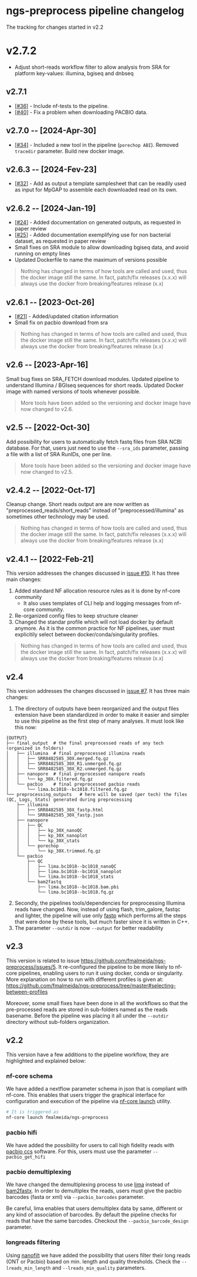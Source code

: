 # ngs-preprocess pipeline changelog

The tracking for changes started in v2.2

# v2.7.2

* Adjust short-reads workflow filter to allow analysis from SRA for platform key-values: illumina, bgiseq and dnbseq

## v2.7.1

* [[#36]](https://github.com/fmalmeida/ngs-preprocess/issues/36) - Include nf-tests to the pipeline.
* [[#40]](https://github.com/fmalmeida/ngs-preprocess/issues/40) - Fix a problem when downloading PACBIO data.

## v2.7.0 -- [2024-Apr-30]

* [[#34]](https://github.com/fmalmeida/ngs-preprocess/issues/34) - Included a new tool in the pipeline (`porechop ABI`). Removed `tracedir` parameter. Build new docker image.

## v2.6.3 -- [2024-Fev-23]

* [[#32](https://github.com/fmalmeida/ngs-preprocess/issues/32)] - Add as output a template samplesheet that can be readily used as input for MpGAP to assemble each downloaded read on its own.

## v2.6.2 -- [2024-Jan-19]

* [[#24](https://github.com/fmalmeida/ngs-preprocess/issues/24)] - Added documentation on generated outputs, as requested in paper review
* [[#25](https://github.com/fmalmeida/ngs-preprocess/issues/25)] - Added documentation exemplifying use for non bacterial dataset, as requested in paper review
* Small fixes on SRA module to allow downloading bgiseq data, and avoid running on empty lines
* Updated Dockerfile to name the maximum of versions possible

> Nothing has changed in terms of how tools are called and used, thus the docker image still the same. In fact, patch/fix releases (x.x.x) will always use the docker from breaking/features release (x.x)

## v2.6.1 -- [2023-Oct-26]

* [[#21](https://github.com/fmalmeida/ngs-preprocess/issues/21)] - Added/updated citation information
* Small fix on pacbio download from sra

> Nothing has changed in terms of how tools are called and used, thus the docker image still the same. In fact, patch/fix releases (x.x.x) will always use the docker from breaking/features release (x.x)

## v2.6 -- [2023-Apr-16]

Small bug fixes on SRA_FETCH download modules. Updated pipeline to understand Illumina / BGIseq sequences for short reads. Updated Docker image with named versions of tools whenever possible.

> More tools have been added so the versioning and docker image have now changed to v2.6.

## v2.5 -- [2022-Oct-30]

Add possibility for users to automatically fetch fastq files from SRA NCBI database. For that, users just need to use the `--sra_ids` parameter, passing a file with a list of SRA RunIDs, one per line.

> More tools have been added so the versioning and docker image have now changed to v2.5.

## v2.4.2 -- [2022-Oct-17]

Cleanup change. Short reads output are are now written as "preprocessed_reads/short_reads" instead of "preprocessed/illumina" as sometimes other technology may be used.

> Nothing has changed in terms of how tools are called and used, thus the docker image still the same. In fact, patch/fix releases (x.x.x) will always use the docker from breaking/features release (x.x)

## v2.4.1 -- [2022-Feb-21]

This version addresses the changes discussed in [issue #10](https://github.com/fmalmeida/ngs-preprocess/issues/10). It has three main changes:

1. Added standard NF allocation resource rules as it is done by nf-core community
    * It also uses templates of CLI help and logging messages from nf-core community.
2. Re-organized config files to keep structure cleaner
3. Changed the standar profile which will not load docker by default anymore. As it is the common practice for NF pipelines, user must explicitily select between docker/conda/singularity profiles.

> Nothing has changed in terms of how tools are called and used, thus the docker image still the same. In fact, patch/fix releases (x.x.x) will always use the docker from breaking/features release (x.x)

## v2.4

This version addresses the changes discussed in [issue #7](https://github.com/fmalmeida/ngs-preprocess/issues/7). It has three main changes:

1. The directory of outputs have been reorganized and the output files extension have been standardized in order to make it easier and simpler to use this pipeline as the first step of many analyses. It must look like this now:

```console
{OUTPUT}
├── final_output  # the final preprocessed reads of any tech (organized in folders)
│   ├── illumina  # final preprocessed illumina reads
│   │   ├── SRR8482585_30X.merged.fq.gz
│   │   ├── SRR8482585_30X_R1.unmerged.fq.gz
│   │   └── SRR8482585_30X_R2.unmerged.fq.gz
│   ├── nanopore  # final preprocessed nanopore reads
│   │   └── kp_30X.filtered.fq.gz
│   └── pacbio    # final preprocessed pacbio reads
│       └── lima.bc1018--bc1018.filtered.fq.gz
└── preprocessing_outputs   # here will be saved (per tech) the files (QC, Logs, Stats) generated during preprocessing
    ├── illumina
    │   ├── SRR8482585_30X_fastp.html
    │   └── SRR8482585_30X_fastp.json
    ├── nanopore
    │   ├── QC
    │   │   ├── kp_30X_nanoQC
    │   │   ├── kp_30X_nanoplot
    │   │   └── kp_30X_stats
    │   └── porechop
    │       └── kp_30X.trimmed.fq.gz
    └── pacbio
        ├── QC
        │   ├── lima.bc1018--bc1018_nanoQC
        │   ├── lima.bc1018--bc1018_nanoplot
        │   └── lima.bc1018--bc1018_stats
        └── bam2fastq
            ├── lima.bc1018--bc1018.bam.pbi
            └── lima.bc1018--bc1018.fq.gz
```
2. Secondly, the pipelines tools/dependencies for preprocessing Illumina reads have changed. Now, instead of using flash, trim_galore, fastqc and lighter, the pipeline will use only [fastp](https://github.com/OpenGene/fastp) which performs all the steps that were done by these tools, but much faster since it is written in C++.
3. The parameter `--outdir` is now `--output` for better readability

## v2.3

This version is related to issue https://github.com/fmalmeida/ngs-preprocess/issues/5. It re-configured the pipeline to be more likely to nf-core pipelines, enabling users to run it using docker, conda or singularity. More explanation on how to run with different profiles is given at: https://github.com/fmalmeida/ngs-preprocess/tree/master#selecting-between-profiles

Moreover, some small fixes have been done in all the workflows so that the pre-processed reads are stored in sub-folders named as the reads basename. Before the pipeline was placing it all under the `--outdir` directory without sub-folders organization.

## v2.2

This version have a few additions to the pipeline workflow, they are highlighted and explained below:

### nf-core schema

We have added a nextflow parameter schema in json that is compliant with nf-core. This enables that users trigger the graphical interface for configuration and execution of the pipeline via [nf-core launch](https://nf-co.re/launch) utility.

```bash
# It is triggered as
nf-core launch fmalmeida/ngs-preprocess
```

### pacbio hifi

We have added the possibility for users to call high fidelity reads with [pacbio ccs](https://ccs.how/) software. For this, users must use the parameter `--pacbio_get_hifi`

### pacbio demultiplexing

We have changed the demultiplexing process to use [lima](https://github.com/PacificBiosciences/barcoding) instead of [bam2fastx](https://github.com/PacificBiosciences/bam2fastx). In order to demultiplex the reads, users must give the pacbio barcodes (fasta or xml) via `--pacbio_barcodes` parameter.

Be careful, lima enables that users demultiplex data by same, different or any kind of association of barcodes. By default the pipeline checks for reads that have the same barcodes. Checkout the `--pacbio_barcode_design` parameter.

### longreads filtering

Using [nanofilt](https://github.com/wdecoster/nanofilt) we have added the possibility that users filter their long reads (ONT or Pacbio) based on min. length and quality thresholds. Check the `--lreads_min_length` and `--lreads_min_quality` parameters.
